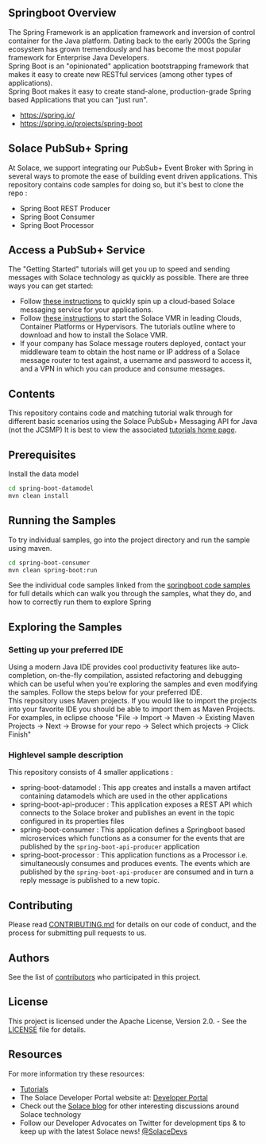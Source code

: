 ## Springboot Overview

The Spring Framework is an application framework and inversion of control container for the Java platform.  Dating back to the early 2000s the Spring ecosystem has grown tremendously and has become the most popular framework for Enterprise Java Developers.
</br>Spring Boot is an "opinionated" application bootstrapping framework that makes it easy to create new RESTful services (among other types of applications).
</br>Spring Boot makes it easy to create stand-alone, production-grade Spring based Applications that you can "just run".

- https://spring.io/
- https://spring.io/projects/spring-boot

## Solace PubSub+ Spring

At Solace, we support integrating our PubSub+ Event Broker with Spring in several ways to promote the ease of building event driven applications. 
This repository contains code samples for doing so, but it's best to clone the repo :
* Spring Boot REST Producer 
* Spring Boot Consumer
* Spring Boot Processor

## Access a PubSub+ Service

The "Getting Started" tutorials will get you up to speed and sending messages with Solace technology as quickly as possible. There are three ways you can get started:

- Follow [these instructions](https://cloud.solace.com/learn/group_getting_started/ggs_signup.html) to quickly spin up a cloud-based Solace messaging service for your applications.
- Follow [these instructions](https://docs.solace.com/Solace-SW-Broker-Set-Up/Setting-Up-SW-Brokers.htm) to start the Solace VMR in leading Clouds, Container Platforms or Hypervisors. The tutorials outline where to download and how to install the Solace VMR.
- If your company has Solace message routers deployed, contact your middleware team to obtain the host name or IP address of a Solace message router to test against, a username and password to access it, and a VPN in which you can produce and consume messages.
## Contents

This repository contains code and matching tutorial walk through for different basic scenarios using the Solace PubSub+ Messaging API for Java (not the JCSMP)
It is best to view the associated [tutorials home page](https://tutorials.solace.dev/).

## Prerequisites

Install the data model
``` bash
cd spring-boot-datamodel
mvn clean install
```

## Running the Samples

To try individual samples, go into the project directory and run the sample using maven.

``` bash
cd spring-boot-consumer
mvn clean spring-boot:run
```
See the individual code samples linked from the [springboot code samples](https://github.com/SolaceSamples/solace-samples-springboot/) for full details which can walk you through the samples, what they do, and how to correctly run them to explore Spring

## Exploring the Samples

### Setting up your preferred IDE

Using a modern Java IDE provides cool productivity features like auto-completion, on-the-fly compilation, assisted refactoring and debugging which can be useful when you're exploring the samples and even modifying the samples. Follow the steps below for your preferred IDE. </br>
This repository uses Maven projects. If you would like to import the projects into your favorite IDE you should be able to import them as Maven Projects. For examples, in eclipse choose "File -> Import -> Maven -> Existing Maven Projects -> Next -> Browse for your repo -> Select which projects -> Click Finish" </br>

### Highlevel sample description

This repository consists of 4 smaller applications :

- spring-boot-datamodel : This app creates and installs a maven artifact containing datamodels which are used in the other applications </br>
- spring-boot-api-producer : This application exposes a REST API which connects to the Solace broker and publishes an event in the topic configured in its properties files </br>
- spring-boot-consumer : This application defines a Springboot based microservices which functions as a consumer for the events that are published by the `spring-boot-api-producer` application </br>
- spring-boot-processor : This application functions as a Processor i.e. simultaneously consumes and produces events. The events which are published by the `spring-boot-api-producer`
                            are consumed and in turn a reply message is published to a new topic.

## Contributing

Please read [CONTRIBUTING.md](CONTRIBUTING.md) for details on our code of conduct, and the process for submitting pull requests to us.

## Authors

See the list of [contributors](https://github.com/SolaceSamples/solace-samples-springboot/contributors) who participated in this project.

## License

This project is licensed under the Apache License, Version 2.0. - See the [LICENSE](LICENSE) file for details.

## Resources

For more information try these resources:

- [Tutorials](https://tutorials.solace.dev/)
- The Solace Developer Portal website at: [Developer Portal](http://solace.com/developers)
- Check out the [Solace blog](https://solace.com/blog/category/developers/) for other interesting discussions around Solace technology
- Follow our Developer Advocates on Twitter for development tips & to keep up with the latest Solace news! [@SolaceDevs](https://twitter.com/solacedevs)
